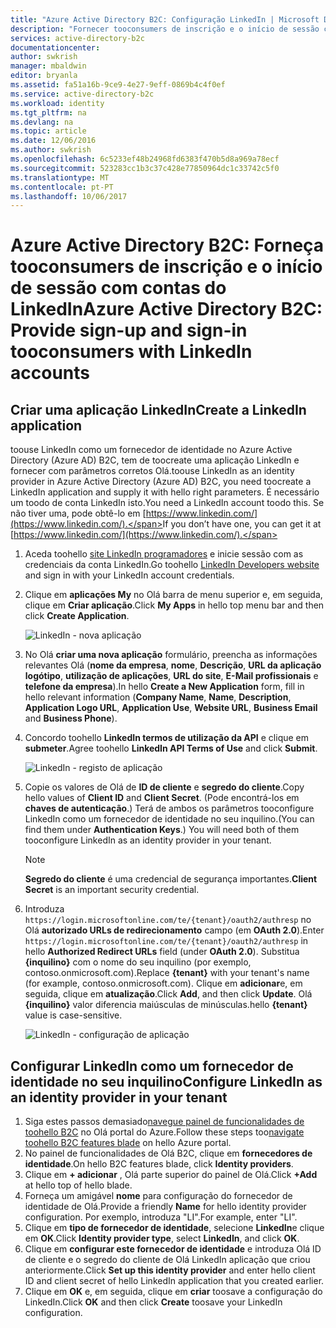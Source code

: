 ```yaml
---
title: "Azure Active Directory B2C: Configuração LinkedIn | Microsoft Docs"
description: "Fornecer tooconsumers de inscrição e o início de sessão com contas de LinkedIn nas aplicações que estejam protegidas pelo Azure Active Directory B2C"
services: active-directory-b2c
documentationcenter: 
author: swkrish
manager: mbaldwin
editor: bryanla
ms.assetid: fa51a16b-9ce9-4e27-9eff-0869b4c4f0ef
ms.service: active-directory-b2c
ms.workload: identity
ms.tgt_pltfrm: na
ms.devlang: na
ms.topic: article
ms.date: 12/06/2016
ms.author: swkrish
ms.openlocfilehash: 6c5233ef48b24968fd6383f470b5d8a969a78ecf
ms.sourcegitcommit: 523283cc1b3c37c428e77850964dc1c33742c5f0
ms.translationtype: MT
ms.contentlocale: pt-PT
ms.lasthandoff: 10/06/2017
---
```

# <a name="azure-active-directory-b2c-provide-sign-up-and-sign-in-tooconsumers-with-linkedin-accounts"></a><span data-ttu-id="b0fec-103">Azure Active Directory B2C: Forneça tooconsumers de inscrição e o início de sessão com contas do LinkedIn</span><span class="sxs-lookup"><span data-stu-id="b0fec-103">Azure Active Directory B2C: Provide sign-up and sign-in tooconsumers with LinkedIn accounts</span></span>
## <a name="create-a-linkedin-application"></a><span data-ttu-id="b0fec-104">Criar uma aplicação LinkedIn</span><span class="sxs-lookup"><span data-stu-id="b0fec-104">Create a LinkedIn application</span></span>
<span data-ttu-id="b0fec-105">toouse LinkedIn como um fornecedor de identidade no Azure Active Directory (Azure AD) B2C, tem de toocreate uma aplicação LinkedIn e fornecer com parâmetros corretos Olá.</span><span class="sxs-lookup"><span data-stu-id="b0fec-105">toouse LinkedIn as an identity provider in Azure Active Directory (Azure AD) B2C, you need toocreate a LinkedIn application and supply it with hello right parameters.</span></span> <span data-ttu-id="b0fec-106">É necessário um toodo de conta LinkedIn isto.</span><span class="sxs-lookup"><span data-stu-id="b0fec-106">You need a LinkedIn account toodo this.</span></span> <span data-ttu-id="b0fec-107">Se não tiver uma, pode obtê-lo em [https://www.linkedin.com/](https://www.linkedin.com/).</span><span class="sxs-lookup"><span data-stu-id="b0fec-107">If you don’t have one, you can get it at [https://www.linkedin.com/](https://www.linkedin.com/).</span></span>

1. <span data-ttu-id="b0fec-108">Aceda toohello [site LinkedIn programadores](https://www.developer.linkedin.com/) e inicie sessão com as credenciais da conta LinkedIn.</span><span class="sxs-lookup"><span data-stu-id="b0fec-108">Go toohello [LinkedIn Developers website](https://www.developer.linkedin.com/) and sign in with your LinkedIn account credentials.</span></span>
2. <span data-ttu-id="b0fec-109">Clique em **aplicações My** no Olá barra de menu superior e, em seguida, clique em **Criar aplicação**.</span><span class="sxs-lookup"><span data-stu-id="b0fec-109">Click **My Apps** in hello top menu bar and then click **Create Application**.</span></span>
   
    ![LinkedIn - nova aplicação](./media/active-directory-b2c-setup-li-app/linkedin-new-app.png)
3. <span data-ttu-id="b0fec-111">No Olá **criar uma nova aplicação** formulário, preencha as informações relevantes Olá (**nome da empresa**, **nome**, **Descrição**, **URL da aplicação logótipo**, **utilização de aplicações**, **URL do site**, **E-Mail profissionais** e **telefone da empresa**).</span><span class="sxs-lookup"><span data-stu-id="b0fec-111">In hello **Create a New Application** form, fill in hello relevant information (**Company Name**, **Name**, **Description**, **Application Logo URL**, **Application Use**, **Website URL**, **Business Email** and **Business Phone**).</span></span>
4. <span data-ttu-id="b0fec-112">Concordo toohello **LinkedIn termos de utilização da API** e clique em **submeter**.</span><span class="sxs-lookup"><span data-stu-id="b0fec-112">Agree toohello **LinkedIn API Terms of Use** and click **Submit**.</span></span>
   
    ![LinkedIn - registo de aplicação](./media/active-directory-b2c-setup-li-app/linkedin-register-app.png)
5. <span data-ttu-id="b0fec-114">Copie os valores de Olá de **ID de cliente** e **segredo do cliente**.</span><span class="sxs-lookup"><span data-stu-id="b0fec-114">Copy hello values of **Client ID** and **Client Secret**.</span></span> <span data-ttu-id="b0fec-115">(Pode encontrá-los em **chaves de autenticação**.) Terá de ambos os parâmetros tooconfigure LinkedIn como um fornecedor de identidade no seu inquilino.</span><span class="sxs-lookup"><span data-stu-id="b0fec-115">(You can find them under **Authentication Keys**.) You will need both of them tooconfigure LinkedIn as an identity provider in your tenant.</span></span>
   
   > [!NOTE]
   > <span data-ttu-id="b0fec-116">**Segredo do cliente** é uma credencial de segurança importantes.</span><span class="sxs-lookup"><span data-stu-id="b0fec-116">**Client Secret** is an important security credential.</span></span>
   > 
   > 
6. <span data-ttu-id="b0fec-117">Introduza `https://login.microsoftonline.com/te/{tenant}/oauth2/authresp` no Olá **autorizado URLs de redirecionamento** campo (em **OAuth 2.0**).</span><span class="sxs-lookup"><span data-stu-id="b0fec-117">Enter `https://login.microsoftonline.com/te/{tenant}/oauth2/authresp` in hello **Authorized Redirect URLs** field (under **OAuth 2.0**).</span></span> <span data-ttu-id="b0fec-118">Substitua **{inquilino}** com o nome do seu inquilino (por exemplo, contoso.onmicrosoft.com).</span><span class="sxs-lookup"><span data-stu-id="b0fec-118">Replace **{tenant}** with your tenant's name (for example, contoso.onmicrosoft.com).</span></span> <span data-ttu-id="b0fec-119">Clique em **adicionar**e, em seguida, clique em **atualização**.</span><span class="sxs-lookup"><span data-stu-id="b0fec-119">Click **Add**, and then click **Update**.</span></span> <span data-ttu-id="b0fec-120">Olá **{inquilino}** valor diferencia maiúsculas de minúsculas.</span><span class="sxs-lookup"><span data-stu-id="b0fec-120">hello **{tenant}** value is case-sensitive.</span></span>
   
    ![LinkedIn - configuração de aplicação](./media/active-directory-b2c-setup-li-app/linkedin-setup.png)

## <a name="configure-linkedin-as-an-identity-provider-in-your-tenant"></a><span data-ttu-id="b0fec-122">Configurar LinkedIn como um fornecedor de identidade no seu inquilino</span><span class="sxs-lookup"><span data-stu-id="b0fec-122">Configure LinkedIn as an identity provider in your tenant</span></span>
1. <span data-ttu-id="b0fec-123">Siga estes passos demasiado[navegue painel de funcionalidades de toohello B2C](active-directory-b2c-app-registration.md#navigate-to-b2c-settings) no Olá portal do Azure.</span><span class="sxs-lookup"><span data-stu-id="b0fec-123">Follow these steps too[navigate toohello B2C features blade](active-directory-b2c-app-registration.md#navigate-to-b2c-settings) on hello Azure portal.</span></span>
2. <span data-ttu-id="b0fec-124">No painel de funcionalidades de Olá B2C, clique em **fornecedores de identidade**.</span><span class="sxs-lookup"><span data-stu-id="b0fec-124">On hello B2C features blade, click **Identity providers**.</span></span>
3. <span data-ttu-id="b0fec-125">Clique em **+ adicionar** , Olá parte superior do painel de Olá.</span><span class="sxs-lookup"><span data-stu-id="b0fec-125">Click **+Add** at hello top of hello blade.</span></span>
4. <span data-ttu-id="b0fec-126">Forneça um amigável **nome** para configuração do fornecedor de identidade de Olá.</span><span class="sxs-lookup"><span data-stu-id="b0fec-126">Provide a friendly **Name** for hello identity provider configuration.</span></span> <span data-ttu-id="b0fec-127">Por exemplo, introduza "LI".</span><span class="sxs-lookup"><span data-stu-id="b0fec-127">For example, enter "LI".</span></span>
5. <span data-ttu-id="b0fec-128">Clique em **tipo de fornecedor de identidade**, selecione **LinkedIn**e clique em **OK**.</span><span class="sxs-lookup"><span data-stu-id="b0fec-128">Click **Identity provider type**, select **LinkedIn**, and click **OK**.</span></span>
6. <span data-ttu-id="b0fec-129">Clique em **configurar este fornecedor de identidade** e introduza Olá ID de cliente e o segredo do cliente de Olá LinkedIn aplicação que criou anteriormente.</span><span class="sxs-lookup"><span data-stu-id="b0fec-129">Click **Set up this identity provider** and enter hello client ID and client secret of hello LinkedIn application that you created earlier.</span></span>
7. <span data-ttu-id="b0fec-130">Clique em **OK** e, em seguida, clique em **criar** toosave a configuração do LinkedIn.</span><span class="sxs-lookup"><span data-stu-id="b0fec-130">Click **OK** and then click **Create** toosave your LinkedIn configuration.</span></span>

